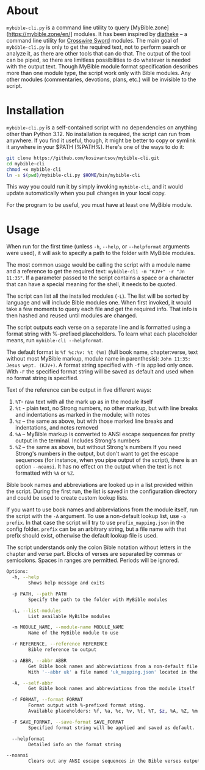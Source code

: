 # About

`mybible-cli.py` is a command line utility to query [MyBible.zone](https://mybible.zone/en/] modules. It has been inspired by [diatheke](https://wiki.crosswire.org/Frontends:Diatheke) – a command line utility for [Crosswire Sword](http://www.crosswire.org/sword/index.jsp) modules.
The main goal of `mybible-cli.py` is only to get the required text, not to perform search or analyze it, as there are other tools that can do that. The output of the tool can be piped, so there are limitless possibilities to do whatever is needed with the output text.
Though MyBible module format specification describes more than one module type, the script work only with Bible modules. Any other modules (commentaries, devotions, plans, etc.) will be invisible to the script.

# Installation

`mybible-cli.py` is a self-contained script with no dependencies on anything other than Python 3.12. No installation is required, the script can run from anywhere. If you find it useful, though, it might be better to copy or symlink it anywhere in your $PATH (%PATH%).
Here's one of the ways to do it:

```  bash
git clone https://github.com/kosivantsov/mybible-cli.git
cd mybible-cli
chmod +x mybible-cli
ln -s $(pwd)/mybible-cli.py $HOME/bin/mybible-cli
```

This way you could run it by simply invoking `mybible-cli`, and it would update automatically when you pull changes in your local copy.

For the program to be useful, you must have at least one MyBible module.

# Usage

When run for the first time (unless `-h`, `--help`, or `--helpformat` arguments were used), it will ask to specify a path to the folder with MyBible modules.

The most common usage would be calling the script with a module name and a reference to get the required text: `mybible-cli -m "KJV+" -r "Jn 11:35"`. If a parameter passed to the script contains a space or a character that can have a special meaning for the shell, it needs to be quoted.

The script can list all the installed modules (`-L`). The list will be sorted by language and will include Bible modules one. When first invoked, it would take a few moments to query each file and get the required info. That info is then hashed and reused until modules are changed.

The script outputs each verse on a separate line and is formatted using a format string with %-prefixed placeholders.
To learn what each placeholder means, run `mybible-cli --helpformat`.

The default format is `%f %c:%v: %t (%m)` (full book name, chapter:verse, text without most MyBible markup, module name in parenthesis): `John 11:35: Jesus wept. (KJV+)`.
A format string specified with `-f` is applied only once. With `-F` the specified format string will be saved as default and used when no format string is specified.

Text of the reference can be output in five different ways:
1. `%T`- raw text with all the mark up as in the module itself
1. `%t` - plain text, no Strong numbers, no other markup, but with line breaks and indentations as marked in the module; with notes
1. `%z` – the same as above, but with those marked line breaks and indentations, and notes removed
1. `%A` – MyBible markup is converted to ANSI escape sequences for pretty output in the terminal. Includes Strong's numbers
1. `%Z` – the same as above, but without Strong's numbers
If you need Strong's numbers in the output, but don't want to get the escape sequences (for instance, when you pipe output of the script), there is an option `--noansi`. It has no effect on the output when the text is not formatted with `%A` or `%Z`.

Bible book names and abbreviations are looked up in a list provided within the script. During the first run, the list is saved in the configuration directory and could be used to create custom lookup lists.

If you want to use book names and abbreviations from the module itself, run the script with the `-A` argument. To use a non-default lookup list, use `-a prefix`. In that case the script will try to use `prefix_mapping.json` in the config folder.
`prefix` can be an arbitrary string, but a file name with that prefix should exist, otherwise the default lookup file is used.

The script understands only the colon Bible notation without letters in the chapter and verse part. Blocks of verses are separated by commas or semicolons. Spaces in ranges are permitted. Periods will be ignored.


``` bash
Options:
  -h, --help
        Shows help message and exits

  -p PATH, --path PATH
        Specify the path to the folder with MyBible modules

  -L, --list-modules
        List available MyBilbe modules

  -m MODULE_NAME, --module-name MODULE_NAME
        Name of the MyBible module to use

  -r REFERENCE, --reference REFERENCE
        Bible reference to output

  -a ABBR, --abbr ABBR
        Get Bible book names and abbreviations from a non-default file.
        With '--abbr uk' a file named 'uk_mapping.json' located in the configuration folder will be used

  -A, --self-abbr
        Get Bible book names and abbreviations from the module itself

  -f FORMAT, --format FORMAT
        Format output with %-prefixed format sting.
        Available placeholders: %f, %a, %c, %v, %t, %T, $z, %A, %Z, %m

  -F SAVE_FORMAT, --save-format SAVE_FORMAT
        Specified format string will be applied and saved as default.

  --helpformat
        Detailed info on the format string

--noansi
        Clears out any ANSI escape sequences in the Bible verses output (if %A or %Z were used in the format string)
```
